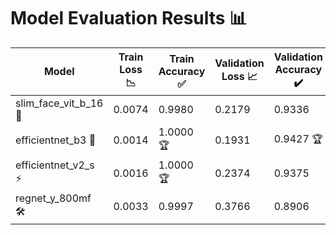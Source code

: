 # Model Evaluation Results 📊

| Model                | Train Loss 📉 | Train Accuracy ✅ | Validation Loss 📈 | Validation Accuracy ✔️ |
|----------------------|---------------|------------------|--------------------|-----------------------|
| slim_face_vit_b_16 🧠 | 0.0074        | 0.9980           | 0.2179             | 0.9336                |
| efficientnet_b3 🚀    | 0.0014        | 1.0000 🏆        | 0.1931             | 0.9427 🏆               |
| efficientnet_v2_s ⚡  | 0.0016        | 1.0000 🏆        | 0.2374             | 0.9375                |
| regnet_y_800mf 🛠️    | 0.0033        | 0.9997           | 0.3766             | 0.8906                |
